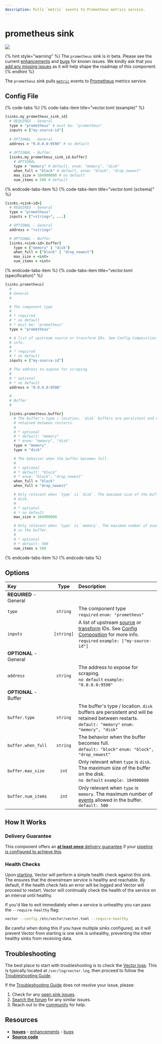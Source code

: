 ```yaml
---
description: Pulls `metric` events to Prometheus metrics service.
---
```


<!--
     THIS FILE IS AUTOOGENERATED!

     To make changes please edit the template located at:

     scripts/generate/templates/docs/usage/configuration/sinks/prometheus.md.erb
-->

# prometheus sink

![][images.prometheus_sink]

{% hint style="warning" %}
The `prometheus` sink is in beta. Please see the current
[enhancements][url.prometheus_sink_enhancements] and
[bugs][url.prometheus_sink_bugs] for known issues.
We kindly ask that you [add any missing issues][url.new_prometheus_sink_issues]
as it will help shape the roadmap of this component.
{% endhint %}

The `prometheus` sink pulls [`metric`][docs.metric_event] events to [Prometheus][url.prometheus] metrics service.

## Config File

{% code-tabs %}
{% code-tabs-item title="vector.toml (example)" %}
```coffeescript
[sinks.my_prometheus_sink_id]
  # REQUIRED - General
  type = "prometheus" # must be: "prometheus"
  inputs = ["my-source-id"]
  
  # OPTIONAL - General
  address = "0.0.0.0:9598" # no default
  
  # OPTIONAL - Buffer
  [sinks.my_prometheus_sink_id.buffer]
    # OPTIONAL
    type = "memory" # default, enum: "memory", "disk"
    when_full = "block" # default, enum: "block", "drop_newest"
    max_size = 104900000 # no default
    num_items = 500 # default
```
{% endcode-tabs-item %}
{% code-tabs-item title="vector.toml (schema)" %}
```coffeescript
[sinks.<sink-id>]
  # REQUIRED - General
  type = "prometheus"
  inputs = ["<string>", ...]

  # OPTIONAL - General
  address = "<string>"

  # OPTIONAL - Buffer
  [sinks.<sink-id>.buffer]
    type = {"memory" | "disk"}
    when_full = {"block" | "drop_newest"}
    max_size = <int>
    num_items = <int>
```
{% endcode-tabs-item %}
{% code-tabs-item title="vector.toml (specification)" %}
```coffeescript
[sinks.prometheus]
  #
  # General
  #

  # The component type
  # 
  # * required
  # * no default
  # * must be: "prometheus"
  type = "prometheus"

  # A list of upstream source or transform IDs. See Config Composition for more
  # info.
  # 
  # * required
  # * no default
  inputs = ["my-source-id"]

  # The address to expose for scraping.
  # 
  # * optional
  # * no default
  address = "0.0.0.0:9598"

  #
  # Buffer
  #

  [sinks.prometheus.buffer]
    # The buffer's type / location. `disk` buffers are persistent and will be
    # retained between restarts.
    # 
    # * optional
    # * default: "memory"
    # * enum: "memory", "disk"
    type = "memory"
    type = "disk"

    # The behavior when the buffer becomes full.
    # 
    # * optional
    # * default: "block"
    # * enum: "block", "drop_newest"
    when_full = "block"
    when_full = "drop_newest"

    # Only relevant when `type` is `disk`. The maximum size of the buffer on the
    # disk.
    # 
    # * optional
    # * no default
    max_size = 104900000

    # Only relevant when `type` is `memory`. The maximum number of events allowed
    # in the buffer.
    # 
    # * optional
    # * default: 500
    num_items = 500
```
{% endcode-tabs-item %}
{% endcode-tabs %}

## Options

| Key  | Type  | Description |
|:-----|:-----:|:------------|
| **REQUIRED** - General | | |
| `type` | `string` | The component type<br />`required` `enum: "prometheus"` |
| `inputs` | `[string]` | A list of upstream [source][docs.sources] or [transform][docs.transforms] IDs. See [Config Composition][docs.config_composition] for more info.<br />`required` `example: ["my-source-id"]` |
| **OPTIONAL** - General | | |
| `address` | `string` | The address to expose for scraping.<br />`no default` `example: "0.0.0.0:9598"` |
| **OPTIONAL** - Buffer | | |
| `buffer.type` | `string` | The buffer's type / location. `disk` buffers are persistent and will be retained between restarts.<br />`default: "memory"` `enum: "memory", "disk"` |
| `buffer.when_full` | `string` | The behavior when the buffer becomes full.<br />`default: "block"` `enum: "block", "drop_newest"` |
| `buffer.max_size` | `int` | Only relevant when `type` is `disk`. The maximum size of the buffer on the disk.<br />`no default` `example: 104900000` |
| `buffer.num_items` | `int` | Only relevant when `type` is `memory`. The maximum number of [events][docs.event] allowed in the buffer.<br />`default: 500` |

## How It Works

### Delivery Guarantee

This component offers an [**at least once** delivery guarantee][docs.at_least_once_delivery]
if your [pipeline is configured to achieve this][docs.at_least_once_delivery].

### Health Checks

Upon [starting][docs.starting], Vector will perform a simple health check
against this sink. The ensures that the downstream service is healthy and
reachable. By default, if the health check fails an error will be logged and
Vector will proceed to restart. Vector will continually check the health of
the service on an interval until healthy.

If you'd like to exit immediately when a service is unhealthy you can pass
the `--require-healthy` flag:

```bash
vector --config /etc/vector/vector.toml --require-healthy
```

Be careful when doing this if you have multiple sinks configured, as it will
prevent Vector from starting is one sink is unhealthy, preventing the other
healthy sinks from receiving data.

## Troubleshooting

The best place to start with troubleshooting is to check the
[Vector logs][docs.monitoring_logs]. This is typically located at
`/var/log/vector.log`, then proceed to follow the
[Troubleshooting Guide][docs.troubleshooting].

If the [Troubleshooting Guide][docs.troubleshooting] does not resolve your
issue, please:

1. Check for any [open sink issues][url.prometheus_sink_issues].
2. [Search the forum][url.search_forum] for any similar issues.
2. Reach out to the [community][url.community] for help.

## Resources

* [**Issues**][url.prometheus_sink_issues] - [enhancements][url.prometheus_sink_enhancements] - [bugs][url.prometheus_sink_bugs]
* [**Source code**][url.prometheus_sink_source]


[docs.at_least_once_delivery]: https://docs.vector.dev/about/guarantees#at-least-once-delivery
[docs.config_composition]: https://docs.vector.dev/usage/configuration/README#composition
[docs.event]: https://docs.vector.dev/about/data-model#event
[docs.metric_event]: https://docs.vector.dev/about/data-model#metric
[docs.monitoring_logs]: https://docs.vector.dev/usage/administration/monitoring#logs
[docs.sources]: https://docs.vector.dev/usage/configuration/sources
[docs.starting]: https://docs.vector.dev/usage/administration/starting
[docs.transforms]: https://docs.vector.dev/usage/configuration/transforms
[docs.troubleshooting]: https://docs.vector.dev/usage/guides/troubleshooting
[images.prometheus_sink]: https://docs.vector.dev/assets/prometheus-sink.svg
[url.community]: https://vector.dev/community
[url.new_prometheus_sink_issues]: https://github.com/timberio/vector/issues?q=is%3Aopen+is%3Aissue+label%3A%22Sink%3A+new_prometheus%22
[url.prometheus]: https://prometheus.io/
[url.prometheus_sink_bugs]: https://github.com/timberio/vector/issues?q=is%3Aopen+is%3Aissue+label%3A%22Sink%3A+prometheus%22+label%3A%22Type%3A+Bug%22
[url.prometheus_sink_enhancements]: https://github.com/timberio/vector/issues?q=is%3Aopen+is%3Aissue+label%3A%22Sink%3A+prometheus%22+label%3A%22Type%3A+Enhancement%22
[url.prometheus_sink_issues]: https://github.com/timberio/vector/issues?q=is%3Aopen+is%3Aissue+label%3A%22Sink%3A+prometheus%22
[url.prometheus_sink_source]: https://github.com/timberio/vector/tree/master/src/sinks/prometheus.rs
[url.search_forum]: https://forum.vector.dev/search?expanded=true
